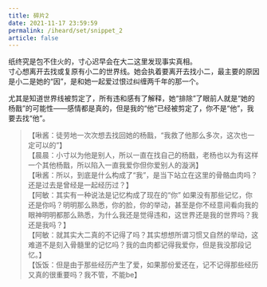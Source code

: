 ```yaml
---
title: 碎片2
date: 2021-11-17 23:59:59
permalink: /iheard/set/snippet_2
article: false
---
```


纸终究是包不住火的，寸心迟早会在大二这里发现事实真相。  
寸心想离开去找或复原有小二的世界线。她会执着要离开去找小二，最主要的原因是小二是她的“因”，是和她一起爱过恨过纠缠两千年的那一个。

尤其是知道世界线被剪定了，所有违和感有了解释，她“排除”了眼前人就是“她的杨戬”的可能性——感情都是真的，但是我的“他”已经被剪定了，你不是“他”，我要去找“他”。
> 【啾酱：徒劳地一次次想去找回她的杨戬，“我救了他那么多次，这次也一定可以的”】  
> 【晨晨：小寸以为他是别人，所以一直在找自己的杨戬，老杨也以为有这样一个其他杨戬，所以陷入一直我爱你但你爱别人的漩涡】  
> 【啾酱：所以，到底是什么构成了“我”，是当下站立在这里的骨骼血肉吗？还是过去是曾经是一起经历过？】  
> 【阿敏：其实有一种说法是记忆构成了现在的“你” 如果没有那些记忆，你还是你吗？明明那么熟悉，你的脸，你的举动，甚至是你不经意间看向我的眼神明明都那么熟悉，为什么我还是觉得违和，这世界还是我的世界吗？我还是我吗？】  
> 【阿敏：就其实大二真的不记得了吗？其实想想所谓习惯又自然的举动，这难道不是刻入骨髓里的记忆吗？我的血肉都记得我爱你，但是我没那段记忆。】  
> 【饭饭：但是由于那些经历产生了爱，如果那份爱还在，记不记得那些经历又真的很重要吗？我不管，不能be】
